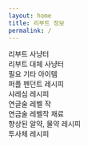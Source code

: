 ```yaml
---
layout: home
title: 리부트 정보
permalink: /
---
```


리부트 사냥터  
리부트 대체 사냥터  
필요 기타 아이템  
퍼플 펜던트 레시피  
샤레심 레시피  
연글술 레벨 작  
연금술 레벨작 재료  
향상된 알약, 물약 레시피  
투사체 레시피  


